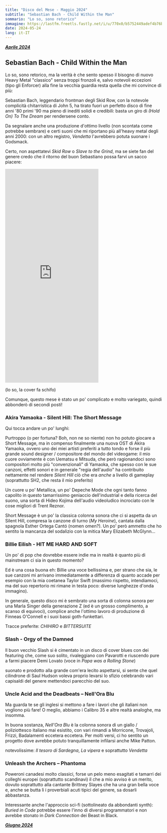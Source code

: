 ```yaml
---
title: "Disco del Mese - Maggio 2024"
subtitle: "Sebastian Bach - Child Within the Man"
sommario: "Lo so, sono retorico"
immagine: https://lastfm.freetls.fastly.net/i/u/770x0/b5752449adef4b76bc0f4e5421b41c97.jpg#b5752449adef4b76bc0f4e5421b41c97
date: 2024-05-24
lang: it-IT
---
```


[_**Aprile 2024**_](/posts/ita/disco-del-mese-04-2024)

## Sebastian Bach - Child Within the Man

Lo so, sono retorico, ma la verità è che sento spesso il bisogno di nuovo Heavy Metal "classico" senza troppi fronzoli e, salvo notevoli eccezioni (tipo gli Enforcer) alla fine la vecchia guardia resta quella che mi convince di più: 

Sebastian Bach, leggendario frontman degli Skid Row, con la notevole complicità chitarristica di John 5, ha tirato fuori un perfetto disco di fine anni '80 primi '90 ma pieno di inediti solidi e credibili: basta un giro di _(Hold On) To The Dream_ per rendersene conto.

Da segnalare anche una produzione d'ottimo livello (non scontata come potrebbe sembrare) e certi suoni che mi riportano più all'heavy metal degli anni 2000: con un altro registro, _Vendetta_ l'avrebbero potuta suonare i Godsmack.

Certo, non aspettatevi _Skid Row_ o _Slave to the Grind_, ma se siete fan del genere credo che il ritorno del buon Sebastiano possa farvi un sacco piacere:

<iframe style="border: 0; width: 300px; height: 687px;" src="https://bandcamp.com/EmbeddedPlayer/album=1840229250/size=large/bgcol=ffffff/linkcol=0687f5/tracklist=false/artwork=small/transparent=true/" seamless><a href="https://sebastianbachband.bandcamp.com/album/child-within-the-man">Child Within The Man by Sebastian Bach</a></iframe>

(lo so, la cover fa schifo)

Comunque, questo mese è stato un po' complicato e molto variegato, quindi abbonderò di secondi posti!

### Akira Yamaoka - Silent Hill: The Short Message

Qui tocca andare un po' lunghi:

Purtroppo (o per fortuna? Boh, non ne so niente) non ho potuto giocare a Short Message, ma in compenso finalmente una nuova OST di Akira Yamaoka, ovvero uno dei miei artisti preferiti a tutto tondo e forse il più grande sound designer / compositore del mondo del videogame: il mio cuore ovviamente è con Uematsu e Mitsuda, che però ragionandoci sono compositori molto più "convenzionali" di Yamaoka, che spesso con le sue canzoni, effetti sonori e in generale "regia dell'audio" ha contribuito nettamente nel rendere _Silent Hill_ ciò che era _anche_ a livello di gameplay (soprattutto SH2, che resta il mio preferito)

Un cuore u po' Metallica, un po' Depeche Mode che ogni tanto fanno capolito in questo tamarrissimo geniaccio dell'industrial e della ricerca del suono, una sorta di Hideo Kojima dell'audio videoludico incrociato con le cose migliori di Trent Reznor.

Short Message è un po' la classica colonna sonora che ci si aspetta da un Silent Hill, compresa la canzone di turno (_My Heroine_), cantata dalla spagnola Esther Ortega Cantó (nomen omen?). Un po' però ammetto che ho sentito la mancanza del sodalizio con la mitica Mary Elizabeth McGlynn...

### Billie Eilish - HIT ME HARD AND SOFT

Un po' di pop che dovrebbe essere indie ma in realtà è quanto più di mainstream ci sia in questo momento? 

Ed è una cosa buona eh: Billie una voce bellissima e, per strano che sia, le sue canzoni mi arrivano immediatamente a differenza di quanto accade per esempio con la mia coetanea Taylor Swift (massimo rispetto, intendiamoci, ma del suo repertorio mi rimane in testa poco: diverse lunghezze d'onda immagino).

In generale, questo disco mi è sembrato una sorta di colonna sonora per una Marla Singer della generazione Z (ed è un grosso complimento, a scanso di equivoci), complice anche l'ottimo lavoro di produzione di Finneas O'Connell e i suoi bassi goth-funkettari. 

Tracce preferite: _CHIHIRO_ e _BITTERSUITE_

### Slash - Orgy of the Damned 

Il buon vecchio Slash si è cimentato in un disco di cover blues con dei featuring che, come suo solito, rivaleggiano con Pavarotti e riuscendo pure a farmi piacere Demi Lovato (voce in _Papa was a Rolling Stone_)

suonato e prodotto alla grande com'era lecito aspettarsi, si sente che quel cilindrone di Saul Hudson voleva proprio levarsi lo sfizio celebrando vari capisaldi del genere mettendoci parecchio del suo.

### Uncle Acid and the Deadbeats – Nell'Ora Blu

Ma guarda te se gli inglesi si mettono a fare i lavori che gli italiani non vogliono più fare! O meglio, abbiamo i Calibro 35 e altre realtà analoghe, ma insomma. 

In buona sostanza, _Nell'Ora Blu_ è la colonna sonora di un giallo / poliziottesco italiano mai esistito, con vari rimandi a Morricone, Trovajoli, Frizzi, Badalamenti eccetera eccetera. Per molti versi, ci ho sentito un progetto dove avrebbe potuto tranquillamente infilarsi anche Mike Patton.

notevolissime: _Il tesoro di Sardegna_, _La vipera_ e soprattutto _Vendetta_

### Unleash the Archers – Phantoma

Poweroni canadesi molto classici, forse un pelo meno esagitati e tamarri dei colleghi europei (soprattutto scandinavi) il che a mio avviso è un merito, dovuto soprattutto alla cantante Brittney Slayes che ha una gran bella voce e, anche se butta lì i proverbiali acuti tipici del genere, sa dosarli abbastanza. 

Interessante anche l'approccio sci-fi (sottolineato da abbondanti synth): _Buried in Code_ potrebbe essere l'inno di diversi programmatori e non avrebbe stonato in _Dark Connection_ dei Beast in Black.

[_**Giugno 2024**_](/posts/ita/disco-del-mese-06-2024)
